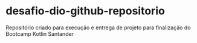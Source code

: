 # desafio-dio-github-repositorio
Repositório criado para execução e entrega de projeto para finalização do Bootcamp Kotlin Santander
